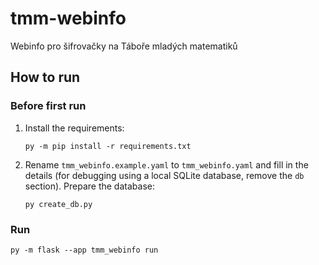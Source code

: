 # tmm-webinfo

Webinfo pro šifrovačky na Táboře mladých matematiků

## How to run

### Before first run

1. Install the requirements:
   ```shell
   py -m pip install -r requirements.txt
   ```
2. Rename `tmm_webinfo.example.yaml` to `tmm_webinfo.yaml` and fill in the details (for debugging using a local SQLite database, remove
   the `db` section).
Prepare the database:
    ```shell
    py create_db.py
    ```

### Run

```shell
py -m flask --app tmm_webinfo run 
```
